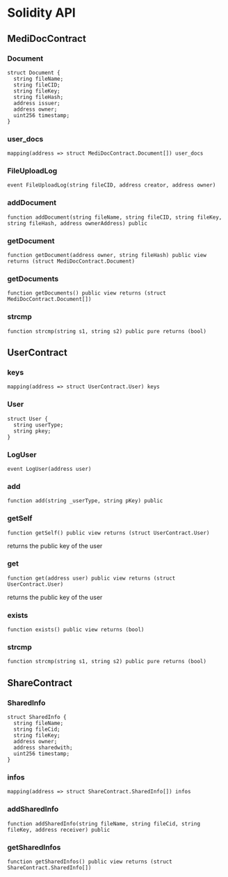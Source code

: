 # Solidity API

## MediDocContract

### Document

```solidity
struct Document {
  string fileName;
  string fileCID;
  string fileKey;
  string fileHash;
  address issuer;
  address owner;
  uint256 timestamp;
}
```

### user_docs

```solidity
mapping(address => struct MediDocContract.Document[]) user_docs
```

### FileUploadLog

```solidity
event FileUploadLog(string fileCID, address creator, address owner)
```

### addDocument

```solidity
function addDocument(string fileName, string fileCID, string fileKey, string fileHash, address ownerAddress) public
```

### getDocument

```solidity
function getDocument(address owner, string fileHash) public view returns (struct MediDocContract.Document)
```

### getDocuments

```solidity
function getDocuments() public view returns (struct MediDocContract.Document[])
```

### strcmp

```solidity
function strcmp(string s1, string s2) public pure returns (bool)
```

## UserContract

### keys

```solidity
mapping(address => struct UserContract.User) keys
```

### User

```solidity
struct User {
  string userType;
  string pkey;
}
```

### LogUser

```solidity
event LogUser(address user)
```

### add

```solidity
function add(string _userType, string pKey) public
```

### getSelf

```solidity
function getSelf() public view returns (struct UserContract.User)
```

returns the public key of the user

### get

```solidity
function get(address user) public view returns (struct UserContract.User)
```

returns the public key of the user

### exists

```solidity
function exists() public view returns (bool)
```

### strcmp

```solidity
function strcmp(string s1, string s2) public pure returns (bool)
```

## ShareContract

### SharedInfo

```solidity
struct SharedInfo {
  string fileName;
  string fileCid;
  string fileKey;
  address owner;
  address sharedwith;
  uint256 timestamp;
}
```

### infos

```solidity
mapping(address => struct ShareContract.SharedInfo[]) infos
```

### addSharedInfo

```solidity
function addSharedInfo(string fileName, string fileCid, string fileKey, address receiver) public
```

### getSharedInfos

```solidity
function getSharedInfos() public view returns (struct ShareContract.SharedInfo[])
```


